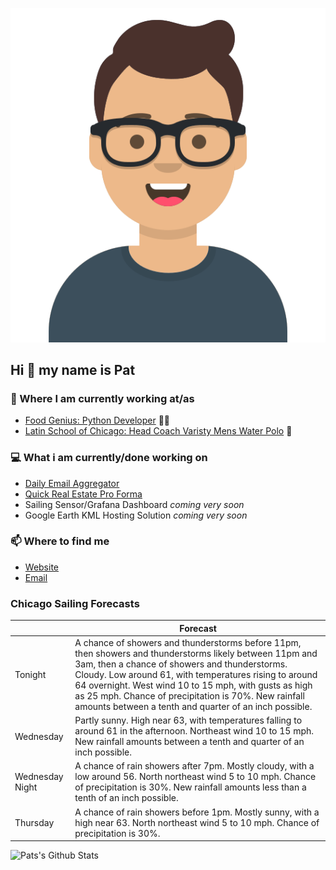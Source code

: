 [![Social banner for p-j-falconer](https://raw.githubusercontent.com/P-J-FALCONER/P-J-FALCONER/master/assets/avataaars.svg)](https://patfalconer.com/)
## Hi :wave: my name is Pat

### 💼 Where I am currently working at/as
- [Food Genius: Python Developer](https://getfoodgenius.com/) 🍔🐍
- [Latin School of Chicago: Head Coach Varisty Mens Water Polo](https://www.latinschool.org/) 🤽


### 💻 What i am currently/done working on
 - [Daily Email Aggregator](https://github.com/P-J-FALCONER/dott_daily_mail)
 - [Quick Real Estate Pro Forma](https://github.com/P-J-FALCONER/henry)
 - Sailing Sensor/Grafana Dashboard *coming very soon*
 - Google Earth KML Hosting Solution *coming very soon*

### 📫 Where to find me
 - [Website](https://patfalconer.com/)
 - [Email](mailto:patrick.j.falconer@gmail.com)


### Chicago Sailing Forecasts
|   | Forecast  |
|---|---|
| Tonight | A chance of showers and thunderstorms before 11pm, then showers and thunderstorms likely between 11pm and 3am, then a chance of showers and thunderstorms. Cloudy. Low around 61, with temperatures rising to around 64 overnight. West wind 10 to 15 mph, with gusts as high as 25 mph. Chance of precipitation is 70%. New rainfall amounts between a tenth and quarter of an inch possible. |
| Wednesday | Partly sunny. High near 63, with temperatures falling to around 61 in the afternoon. Northeast wind 10 to 15 mph. New rainfall amounts between a tenth and quarter of an inch possible. |
| Wednesday Night | A chance of rain showers after 7pm. Mostly cloudy, with a low around 56. North northeast wind 5 to 10 mph. Chance of precipitation is 30%. New rainfall amounts less than a tenth of an inch possible. |
| Thursday | A chance of rain showers before 1pm. Mostly sunny, with a high near 63. North northeast wind 5 to 10 mph. Chance of precipitation is 30%. |

![Pats's Github Stats](https://github-readme-stats.vercel.app/api?username=p-j-falconer&show_icons=true&theme=radical)
